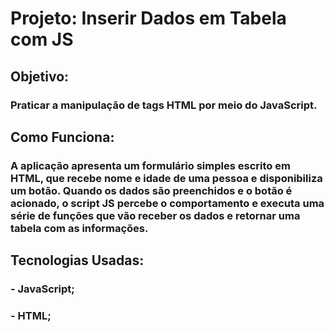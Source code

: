 # Projeto: Inserir Dados em Tabela com JS

## Objetivo:

### Praticar a manipulação de tags HTML por meio do JavaScript.

## Como Funciona:

### A aplicação apresenta um formulário simples escrito em HTML, que recebe nome e idade de uma pessoa e disponibiliza um botão. Quando os dados são preenchidos e o botão é acionado, o script JS percebe o comportamento e executa uma série de funções que vão receber os dados e retornar uma tabela com as informações.

## Tecnologias Usadas:

### - JavaScript;

### - HTML;
